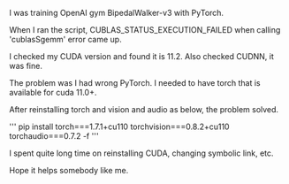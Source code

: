 I was training OpenAI gym BipedalWalker-v3 with PyTorch. 

When I ran the script, CUBLAS_STATUS_EXECUTION_FAILED when calling 'cublasSgemm' error came up.

I checked my CUDA version and found it is 11.2. Also checked CUDNN, it was fine. 

The problem was I had wrong PyTorch. I needed to have torch that is available for cuda 11.0+. 

After reinstalling torch and vision and audio as below, the problem solved. 

'''
pip install torch===1.7.1+cu110 torchvision===0.8.2+cu110 torchaudio===0.7.2 -f
'''

I spent quite long time on reinstalling CUDA, changing symbolic link, etc. 

Hope it helps somebody like me. 
